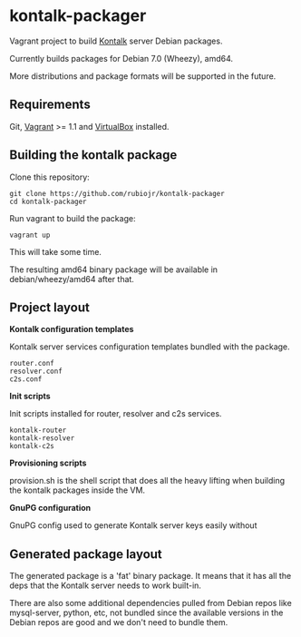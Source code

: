 # kontalk-packager

Vagrant project to build [Kontalk](http://kontalk.net) server Debian packages.

Currently builds packages for Debian 7.0 (Wheezy), amd64.

More distributions and package formats will be supported in the future.

## Requirements

Git, [Vagrant](http://vagrantup.com) >= 1.1 and [VirtualBox](https://www.virtualbox.org/) installed.

## Building the kontalk package

Clone this repository:

```
git clone https://github.com/rubiojr/kontalk-packager
cd kontalk-packager
```

Run vagrant to build the package:

    vagrant up

This will take some time.

The resulting amd64 binary package will be available in
debian/wheezy/amd64 after that.

## Project layout

**Kontalk configuration templates**

Kontalk server services configuration templates bundled with the package.

```
router.conf
resolver.conf
c2s.conf
```

**Init scripts**

Init scripts installed for router, resolver and c2s services.

```
kontalk-router
kontalk-resolver
kontalk-c2s
```

**Provisioning scripts**

provision.sh is the shell script that does all the heavy lifting when building the
kontalk packages inside the VM.

**GnuPG configuration**

GnuPG config used to generate Kontalk server keys easily without

## Generated package layout

The generated package is a 'fat' binary package. It means that it has all the deps
that the Kontalk server needs to work built-in. 

There are also some additional dependencies
pulled from Debian repos like mysql-server, python, etc, not bundled since the available versions
in the Debian repos are good and we don't need to bundle them.

 
